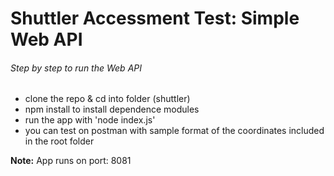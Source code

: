 # Shuttler Accessment Test: Simple Web API

###### Step by step to run the Web API

- clone the repo & cd into folder (shuttler)
- npm install to install dependence modules
- run the app with \'node index.js\'
- you can test on postman with sample format of the coordinates included in the root folder

**Note:**
App runs on port: 8081

